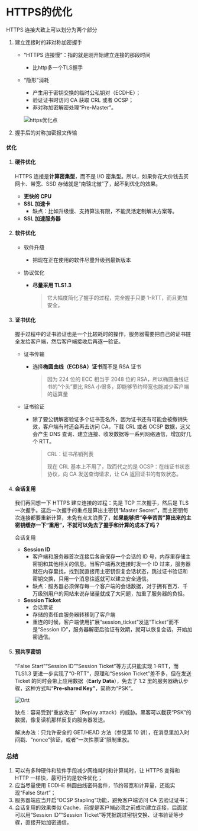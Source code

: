 # HTTPS的优化

HTTPS 连接大致上可以划分为两个部分

1. 建立连接时的非对称加密握手

   - “HTTPS 连接慢”：指的就是刚开始建立连接的那段时间

     - 比http多一个TLS握手

   - “隐形”消耗

     - 产生用于密钥交换的临时公私钥对（ECDHE）；
     - 验证证书时访问 CA 获取 CRL 或者 OCSP；
     - 非对称加密解密处理“Pre-Master”。

     ![https优化点](https://static001.geekbang.org/resource/image/c4/ed/c41da1f1b1bdf4dc92c46330542c5ded.png)

2. 握手后的对称加密报文传输





#### 优化

1. #### 硬件优化

   HTTPS 连接是**计算密集型**，而不是 I/O 密集型。所以，如果你花大价钱去买网卡、带宽、SSD 存储就是“南辕北辙”了，起不到优化的效果。

   - **更快的 CPU**
   - **SSL 加速卡**
     - 缺点：比如升级慢、支持算法有限，不能灵活定制解决方案等。
   - **SSL 加速服务器**

   

2. #### 软件优化

   - 软件升级

     - 把现在正在使用的软件尽量升级到最新版本

   - 协议优化

     - **尽量采用 TLS1.3**

       > 它大幅度简化了握手的过程，完全握手只要 1-RTT，而且更加安全。

       

3. #### 证书优化

   握手过程中的证书验证也是一个比较耗时的操作，服务器需要把自己的证书链全发给客户端，然后客户端接收后再逐一验证。

   - 证书传输

     - 选择**椭圆曲线（ECDSA）证书**而不是 RSA 证书

       > 因为 224 位的 ECC 相当于 2048 位的 RSA，所以椭圆曲线证书的“个头”要比 RSA 小很多，即能够节约带宽也能减少客户端的运算量

   - 证书验证

     - 除了要公钥解密验证多个证书签名外，因为证书还有可能会被撤销失效，客户端有时还会再去访问 CA，下载 CRL 或者 OCSP 数据，这又会产生 DNS 查询、建立连接、收发数据等一系列网络通信，增加好几个 RTT。

       > CRL：证书吊销列表
       >
       > 现在 CRL 基本上不用了，取而代之的是 OCSP：在线证书状态协议，向 CA 发送查询请求，让 CA 返回证书的有效状态。



4. #### 会话复用

   我们再回想一下 HTTPS 建立连接的过程：先是 TCP 三次握手，然后是 TLS 一次握手。这后一次握手的重点是算出主密钥“Master Secret”，而主密钥每次连接都要重新计算，未免有点太浪费了，**如果能够把“辛辛苦苦”算出来的主密钥缓存一下“重用”，不就可以免去了握手和计算的成本了吗？**

   会话复用

   - **Session ID**
     - 客户端和服务器首次连接后各自保存一个会话的 ID 号，内存里存储主密钥和其他相关的信息。当客户端再次连接时发一个 ID 过来，服务器就在内存里找，找到就直接用主密钥恢复会话状态，跳过证书验证和密钥交换，只用一个消息往返就可以建立安全通信。
     - 缺点：服务器必须保存每一个客户端的会话数据，对于拥有百万、千万级别用户的网站来说存储量就成了大问题，加重了服务器的负担。
   - **Session Ticket**
     - 会话票证
     - 存储的责任由服务器转移到了客户端
     - 重连的时候，客户端使用扩展“session_ticket”发送“Ticket”而不是“Session ID”，服务器解密后验证有效期，就可以恢复会话，开始加密通信。



5. #### 预共享密钥

   “False Start”“Session ID”“Session Ticket”等方式只能实现 1-RTT，而 TLS1.3 更进一步实现了“0-RTT”，原理和“Session Ticket”差不多，但在发送 Ticket 的同时会带上应用数据（**Early Data**），免去了 1.2 里的服务器确认步骤，这种方式叫“**Pre-shared Key”**，简称为“PSK”。

   ![0rtt](https://static001.geekbang.org/resource/image/11/ab/119cfd261db49550411a12b1f6d826ab.png)

   缺点：容易受到“重放攻击”（Replay attack）的威胁。黑客可以截获“PSK”的数据，像复读机那样反复向服务器发送。

   解决办法：只允许安全的 GET/HEAD 方法（参见第 10 讲），在消息里加入时间戳、“nonce”验证，或者“一次性票证”限制重放。





### 总结

1. 可以有多种硬件和软件手段减少网络耗时和计算耗时，让 HTTPS 变得和 HTTP 一样快，最可行的是软件优化；
2. 应当尽量使用 ECDHE 椭圆曲线密码套件，节约带宽和计算量，还能实现“False Start”；
3.  服务器端应当开启“OCSP Stapling”功能，避免客户端访问 CA 去验证证书；
4. 会话复用的效果类似 Cache，前提是客户端必须之前成功建立连接，后面就可以用“Session ID”“Session Ticket”等凭据跳过密钥交换、证书验证等步骤，直接开始加密通信。









































































